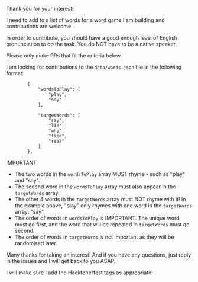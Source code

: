Thank you for your interest!

I need to add to a list of words for a word game I am building and contributions are welcome.

In order to contribute, you should have a good enough level of English pronunciation to do the task. You do NOT have to be a native speaker.

Please only make PRs that fit the criteria below.

I am looking for contributions to the `data/words.json` file in the following format:

```
        {
            "wordsToPlay": [ 
                "play",
                "say"
            ],

            "targetWords": [ 
                "say",
                "lie",
                "why",
                "flee",
                "real"
            ]
        },
```
IMPORTANT 
- The two words in the `wordsToPlay` array MUST rhyme - such as "play" and "say". 
- The second word in the  `wordsToPlay` array must also appear in the `targetWords` array. 
- The other 4 words in the `targetWords` array must NOT rhyme with it! In the example above, "play" only rhymes with one word in the `targetWords` array: "say".
- The order of words in `wordsToPlay` is IMPORTANT. The unique word must go first, and the word that will be repeated in `targetWords` must go second.
- The order of words in `targetWords` is not important as they will be randomised later. 

Many thanks for taking an interest! And if you have any questions, just reply in the issues and I will get back to you ASAP.

I will make sure I add the Hacktoberfest tags as appropriate!
